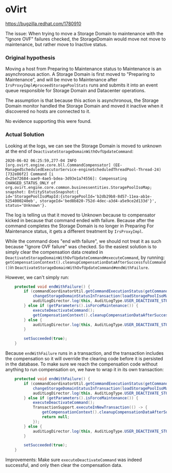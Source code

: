 # oVirt

https://bugzilla.redhat.com/1780910

The issue: When trying to move a Storage Domain to maintenance with the "Ignore OVF" failures checked, the StorageDomain would move not move to maintenance, but rather move to Inactive status.

### Original hypothesis

Moving a host from Preparing to Maintenance status to Maintenance is an asynchronous action. A Storage Domain is first moved to "Preparing to Maintenance", and will be move to Maintenance after `IrsProxyImpl#proceedStoragePoolStats` runs and submits it into an event queue responsible for Storage Domain and Datacenter operations.

The assumption is that because this action is asynchronous, the Storage Domain monitor handled the Storage Domain and moved it inactive when it discovered no hosts are connected to it.

No evidence supporting this were found.

### Actual Solution

Looking at the logs, we can see the Storage Domain is moved to unknown at the end of `DeactivateStorageDomainWithOvfUpdateCommand`:
```
2020-06-02 06:25:59,277-04 INFO  [org.ovirt.engine.core.bll.CommandCompensator] (EE-ManagedScheduledExecutorService-engineScheduledThreadPool-Thread-24) [732e86f2] Command [i
d=25e72684-aae9-4ae5-bdea-3d93e1a74556]: Compensating CHANGED_STATUS_ONLY of org.ovirt.engine.core.common.businessentities.StoragePoolIsoMap; snapshot: EntityStatusSnapshot:{
id='StoragePoolIsoMapId:{storagePoolId='b2db29b8-8d57-11ea-ab1e-5254000240eb', storageId='bed8b820-752d-4dec-a3d4-a5e9ce2d133d'}', status='Unknown'}.
```

The log is telling us that it moved to Unknown because to compensator kicked in because that command ended with failure. Because after the command completes the Storage Domain is no longer in Preparing For Maintenance status, it gets a different treatment by `IrsProxyImpl`.

While the command does "end with failure", we should not treat it as such because "Ignore OVF failure" was checked. So the easiest solution is to simply clear the compensation data created in `DeactivateStorageDomainWithOvfUpdateCommand#executeCommand`, by running: `getCompensationContext().cleanupCompensationDataAfterSuccessfulCommand()`in `DeactivateStorageDomainWithOvfUpdateCommand#endWithFailure`.

However, we can't simply run:
```java
    protected void endWithFailure() {
        if (commandCoordinatorUtil.getCommandExecutionStatus(getCommandId()) != CommandExecutionStatus.EXECUTED) {
            changeStorageDomainStatusInTransaction(loadStoragePoolIsoMap(), StorageDomainStatus.Unknown);
            auditLogDirector.log(this, AuditLogType.USER_DEACTIVATE_STORAGE_DOMAIN_OVF_UPDATE_INCOMPLETE);
        } else if (getParameters().isForceMaintenance()) {
            executeDeactivateCommand();
            getCompensationContext().cleanupCompensationDataAfterSuccessfulCommand();
        } else {
            auditLogDirector.log(this, AuditLogType.USER_DEACTIVATE_STORAGE_DOMAIN_FAILED);
        }

        setSucceeded(true);
    }
```
Because `endWithFailure` runs in a transaction, and the transaction includes the compensation so it will override the clearing code before it is persisted in the database. To make sure we reach the compensation code without anything to run compensation on, we have to wrap it in its own transaction:
```java
    protected void endWithFailure() {
        if (commandCoordinatorUtil.getCommandExecutionStatus(getCommandId()) != CommandExecutionStatus.EXECUTED) {
            changeStorageDomainStatusInTransaction(loadStoragePoolIsoMap(), StorageDomainStatus.Unknown);
            auditLogDirector.log(this, AuditLogType.USER_DEACTIVATE_STORAGE_DOMAIN_OVF_UPDATE_INCOMPLETE);
        } else if (getParameters().isForceMaintenance()) {
            executeDeactivateCommand();
            TransactionSupport.executeInNewTransaction(() -> {
                getCompensationContext().cleanupCompensationDataAfterSuccessfulCommand();
                return null;
            });
        } else {
            auditLogDirector.log(this, AuditLogType.USER_DEACTIVATE_STORAGE_DOMAIN_FAILED);
        }

        setSucceeded(true);
    }
```

Improvements:
Make sure `executeDeactivateCommand` was indeed successful, and only then clear the compensation data.

